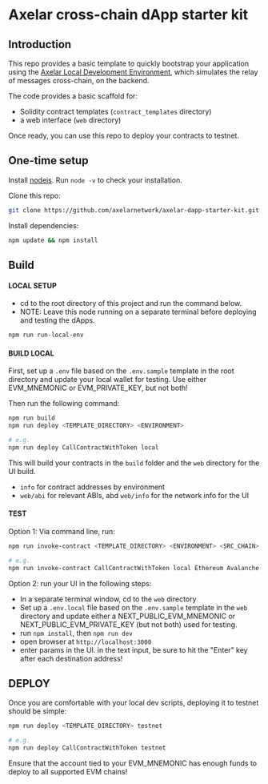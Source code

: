 # Axelar cross-chain dApp starter kit

## Introduction

This repo provides a basic template to quickly bootstrap your application using the [Axelar Local Development Environment](https://github.com/axelarnetwork/axelar-local-dev), which simulates the relay of messages cross-chain, on the backend.

The code provides a basic scaffold for:

-   Solidity contract templates (`contract_templates` directory)
-   a web interface (`web` directory)

Once ready, you can use this repo to deploy your contracts to testnet.

## One-time setup

Install [nodejs](https://nodejs.org/en/download/). Run `node -v` to check your installation.

Clone this repo:

```bash
git clone https://github.com/axelarnetwork/axelar-dapp-starter-kit.git
```

Install dependencies:

```bash
npm update && npm install
```

## Build

#### LOCAL SETUP

-   cd to the root directory of this project and run the command below.
-   NOTE: Leave this node running on a separate terminal before deploying and testing the dApps.

```bash
npm run run-local-env
```

#### BUILD LOCAL

First, set up a `.env` file based on the `.env.sample` template in the root directory and update your local wallet for testing. Use either EVM_MNEMONIC or EVM_PRIVATE_KEY, but not both!

Then run the following command:

```bash
npm run build
npm run deploy <TEMPLATE_DIRECTORY> <ENVIRONMENT>

# e.g.
npm run deploy CallContractWithToken local
```

This will build your contracts in the `build` folder and the `web` directory for the UI build.

-   `info` for contract addresses by environment
-   `web/abi` for relevant ABIs, abd `web/info` for the network info for the UI

#### TEST

Option 1: Via command line, run:

```bash
npm run invoke-contract <TEMPLATE_DIRECTORY> <ENVIRONMENT> <SRC_CHAIN> <DEST_CHAIN> <AMOUNT> <ADDR_1> <ADDR_2> <OTHER_ADDRESSES>

# e.g.
npm run invoke-contract CallContractWithToken local Ethereum Avalanche 40 0x74Ccd7d9F1F40417C6F7fD1151429a2c44c34e6d 0x3B94CbD6d0f09db75435d6E3c9449a6B70BB55E2
```

Option 2: run your UI in the following steps:

-   In a separate terminal window, cd to the `web` directory
-   Set up a `.env.local` file based on the `.env.sample` template in the `web` directory and update either a NEXT_PUBLIC_EVM_MNEMONIC or NEXT_PUBLIC_EVM_PRIVATE_KEY (but not both) used for testing.
-   run `npm install`, then `npm run dev`
-   open browser at `http://localhost:3000`
-   enter params in the UI. in the text input, be sure to hit the "Enter" key after each destination address!

## DEPLOY

Once you are comfortable with your local dev scripts, deploying it to testnet should be simple:

```bash
npm run deploy <TEMPLATE_DIRECTORY> testnet

# e.g.
npm run deploy CallContractWithToken testnet
```

Ensure that the account tied to your EVM_MNEMONIC has enough funds to deploy to all supported EVM chains!
